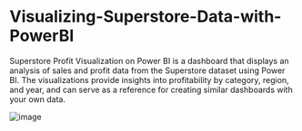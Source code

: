 # Visualizing-Superstore-Data-with-PowerBI
Superstore Profit Visualization on Power BI is a dashboard that displays an analysis of sales and profit data from the Superstore dataset using Power BI. The visualizations provide insights into profitability by category, region, and year, and can serve as a reference for creating similar dashboards with your own data.

![image](https://github.com/spathak01/Visualizing-Superstore-Data-with-PowerBI/assets/125938774/e9489ea4-0e2e-45cb-984f-12462a91e0c4)

